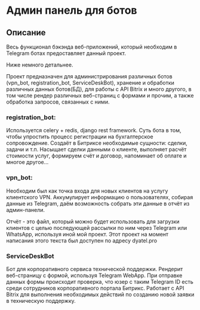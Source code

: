 # Админ панель для ботов

## Описание
Весь функционал бэкэнда веб-приложений, который необходим в Telegram ботах предоставляет данный проект.

Ниже немного детальнее.

Проект предназначен для администрирования различных ботов (vpn_bot, registration_bot, ServiceDeskBot), хранение и обработки различных данных ботов(БД), для работы с API Bitrix и много другого, в том числе рендер различных веб-страниц с формами и прочим, а также обработка запросов, связанных с ними.

### registration_bot:
Используется celery + redis, django rest framework.
Суть бота в том, чтобы упростить процесс регистрации на бухгалтерское сопровождение. Создаёт в Битриксе необходимые сущности: сделки, задачи и т.п. Насыщает сделки данными о клиенте, выполняет расчёт стоимости услуг, формируем счёт и договор, напоминает об оплате и многое другое...

### vpn_bot:
Необходим был как точка входа для новых клиентов на услугу клиентского VPN. Аккумулирует информацию о пользователях, собирая данные из Telegram, даём возможность собрать эти данные в отчёт из админ-панели. 

Отчёт - это файл, который можно будет использовать для загрузки клиентов с целью последующей рассылки по ним через Telegram или WhatsApp, используя иной мой проект. Этот проект на момент написания этого текста был доступен по адресу dyatel.pro

### ServiceDeskBot
Бот для корпоративного сервиса технической поддержки.
Рендерит веб-страницу с формой, используя Telegram WebApp. При отправке данных формы происходит проверка, что юзер с таким Telegram ID есть среди сотрудников корпоративного портала Битрикс. Работает с API Bitrix для выполнения необходимых действий по созданию новой заявки в техническую поддержку.

